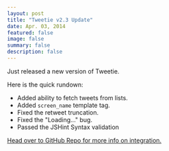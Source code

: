 ```yaml
---
layout: post
title: "Tweetie v2.3 Update"
date: Apr. 03, 2014
featured: false
image: false
summary: false
description: false
---
```


Just released a new version of Tweetie.

Here is the quick rundown:
- Added ability to fetch tweets from lists.
- Added `screen_name` template tag.
- Fixed the retweet truncation.
- Fixed the "Loading..." bug.
- Passed the JSHint Syntax validation

[Head over to GitHub Repo for more info on integration.](https://github.com/sonnyt/Tweetie)